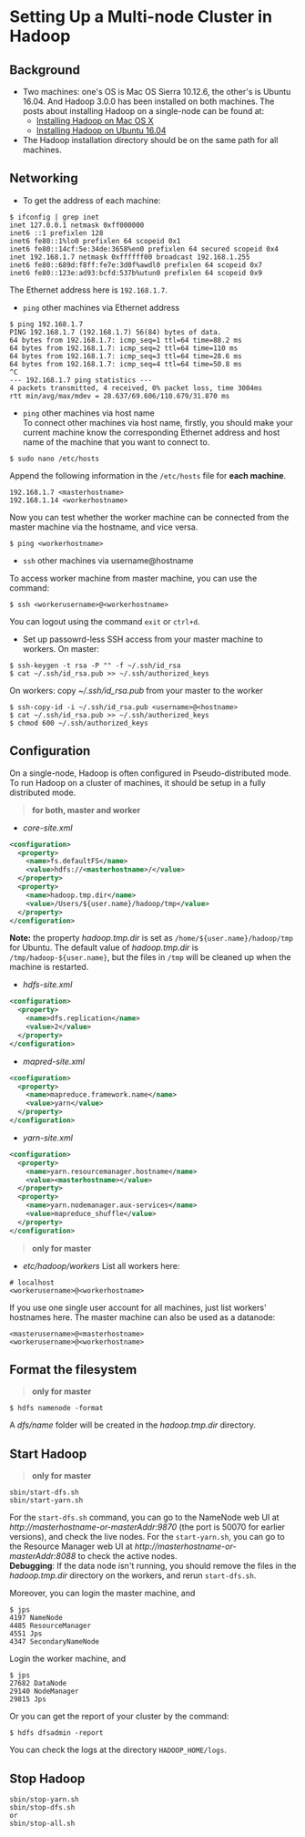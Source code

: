 # Setting Up a Multi-node Cluster in Hadoop
## Background
* Two machines: one's OS is Mac OS Sierra 10.12.6, the other's is Ubuntu 16.04. And Hadoop 3.0.0 has been installed on both machines. The posts about installing Hadoop on a single-node can be found at:  
    - [Installing Hadoop on Mac OS X](../blog/b20171003.md)
    - [Installing Hadoop on Ubuntu 16.04](../blog/b20171009.md)
* The Hadoop installation directory should be on the same path for all machines.

## Networking
- To get the address of each machine:
```
$ ifconfig | grep inet
inet 127.0.0.1 netmask 0xff000000
inet6 ::1 prefixlen 128
inet6 fe80::1%lo0 prefixlen 64 scopeid 0x1
inet6 fe80::14cf:5e:34de:3658%en0 prefixlen 64 secured scopeid 0x4
inet 192.168.1.7 netmask 0xffffff00 broadcast 192.168.1.255
inet6 fe80::689d:f8ff:fe7e:3d0f%awdl0 prefixlen 64 scopeid 0x7
inet6 fe80::123e:ad93:bcfd:537b%utun0 prefixlen 64 scopeid 0x9
```
The Ethernet address here is `192.168.1.7`.

- `ping` other machines via Ethernet address  
```
$ ping 192.168.1.7
PING 192.168.1.7 (192.168.1.7) 56(84) bytes of data.
64 bytes from 192.168.1.7: icmp_seq=1 ttl=64 time=88.2 ms
64 bytes from 192.168.1.7: icmp_seq=2 ttl=64 time=110 ms
64 bytes from 192.168.1.7: icmp_seq=3 ttl=64 time=28.6 ms
64 bytes from 192.168.1.7: icmp_seq=4 ttl=64 time=50.8 ms
^C
--- 192.168.1.7 ping statistics ---
4 packets transmitted, 4 received, 0% packet loss, time 3004ms
rtt min/avg/max/mdev = 28.637/69.606/110.679/31.870 ms
```
- `ping` other machines via host name  
To connect other machines via host name, firstly, you should make your current machine know the corresponding Ethernet address and host name of the machine that you want to connect to.
```
$ sudo nano /etc/hosts
```
Append the following information in the `/etc/hosts` file for **each machine**.
```
192.168.1.7 <masterhostname>
192.168.1.14 <workerhostname>
```
Now you can test whether the worker machine can be connected from the master machine via the hostname, and vice versa.
```
$ ping <workerhostname>
```
- `ssh` other machines via username@hostname  

To access worker machine from master machine, you can use the command:
```
$ ssh <workerusername>@<workerhostname>
```
You can logout using the command `exit` or `ctrl+d`.  
- Set up passowrd-less SSH access from your master machine to workers.
On master:
```
$ ssh-keygen -t rsa -P "" -f ~/.ssh/id_rsa
$ cat ~/.ssh/id_rsa.pub >> ~/.ssh/authorized_keys
```
On workers: copy *~/.ssh/id_rsa.pub* from your master to the worker 
```
$ ssh-copy-id -i ~/.ssh/id_rsa.pub <username>@<hostname>
$ cat ~/.ssh/id_rsa.pub >> ~/.ssh/authorized_keys
$ chmod 600 ~/.ssh/authorized_keys
```

## Configuration
On a single-node, Hadoop is often configured in Pseudo-distributed mode. To run Hadoop on a cluster of machines, it should be setup in a fully distributed mode.  
> **for both, master and worker**  
- *core-site.xml*
```xml
<configuration>
  <property>
    <name>fs.defaultFS</name>
    <value>hdfs://<masterhostname>/</value>
  </property>
  <property>
    <name>hadoop.tmp.dir</name>
    <value>/Users/${user.name}/hadoop/tmp</value>
  </property>
</configuration>
```  
**Note:** the property *hadoop.tmp.dir* is set as `/home/${user.name}/hadoop/tmp` for Ubuntu. The default value of *hadoop.tmp.dir* is `/tmp/hadoop-${user.name}`, but the files in `/tmp` will be cleaned up when the machine is restarted.
- *hdfs-site.xml*
```xml
<configuration>
  <property>
    <name>dfs.replication</name>
    <value>2</value>
  </property>
</configuration>
```  
- *mapred-site.xml*
```xml
<configuration>
  <property>
    <name>mapreduce.framework.name</name>
    <value>yarn</value>
  </property>
</configuration>
```
- *yarn-site.xml*
```xml
<configuration>
  <property>
    <name>yarn.resourcemanager.hostname</name>
    <value><masterhostname></value>
  </property>
  <property>
    <name>yarn.nodemanager.aux-services</name>
    <value>mapreduce_shuffle</value>
  </property>
</configuration>
```  
> **only for master**  
- *etc/hadoop/workers*
List all workers here:
```
# localhost
<workerusername>@<workerhostname>
```
If you use one single user account for all machines, just list workers' hostnames here. The master machine can also be used as a datanode:
```
<masterusername>@<masterhostname>
<workerusername>@<workerhostname>
```

## Format the filesystem
> **only for master**  
```
$ hdfs namenode -format
```  
A *dfs/name* folder will be created in the *hadoop.tmp.dir* directory.

## Start Hadoop
> **only for master**
```
sbin/start-dfs.sh
sbin/start-yarn.sh
```  
For the `start-dfs.sh` command, you can go to the NameNode web UI at *http://masterhostname-or-masterAddr:9870* (the port is 50070 for earlier versions), and check the live nodes. For the `start-yarn.sh`, you can go to the Resource Manager web UI at  *http://masterhostname-or-masterAddr:8088* to check the active nodes.  
**Debugging**: If the data node isn't running, you should remove the files in the *hadoop.tmp.dir* directory on the workers, and rerun `start-dfs.sh`. 

Moreover, you can login the master machine, and
```
$ jps
4197 NameNode
4485 ResourceManager
4551 Jps
4347 SecondaryNameNode
```
Login the worker machine, and
```
$ jps
27682 DataNode
29140 NodeManager
29815 Jps
```
Or you can get the report of your cluster by the command:
```
$ hdfs dfsadmin -report
```
You can check the logs at the directory `HADOOP_HOME/logs`.

## Stop Hadoop
```
sbin/stop-yarn.sh
sbin/stop-dfs.sh
or 
sbin/stop-all.sh
```
